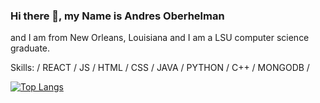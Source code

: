 ### Hi there 👋,  my Name is Andres Oberhelman
and I am from New Orleans, Louisiana and I am a LSU computer science graduate.

Skills:  / REACT / JS / HTML / CSS / JAVA / PYTHON / C++ / MONGODB / 

[![Top Langs](https://github-readme-stats.vercel.app/api/top-langs/?username=AndresOberhelman&langs_count=8)](https://github.com/anuraghazra/github-readme-stats)






